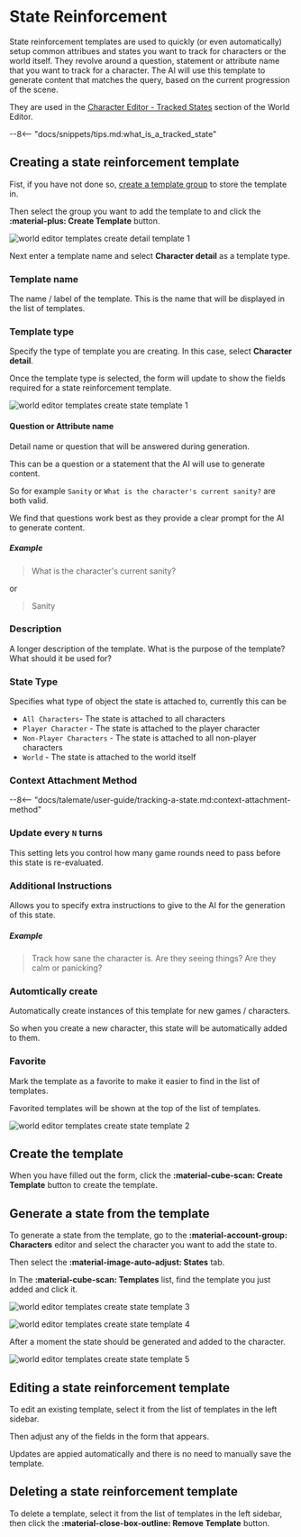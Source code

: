 # State Reinforcement
State reinforcement templates are used to quickly (or even automatically) setup common attribues and states you want to track for characters or the world itself. They revolve around a question, statement or attribute name that you want to track for a character. The AI will use this template to generate content that matches the query, based on the current progression of the scene.

They are used in the [Character Editor - Tracked States](/talemate/user-guide/world-editor/characters/states) section of the World Editor.

--8<-- "docs/snippets/tips.md:what_is_a_tracked_state"

## Creating a state reinforcement template

Fist, if you have not done so, [create a template group](/talemate/user-guide/world-editor/templates/groups) to store the template in.

Then select the group you want to add the template to and click the **:material-plus: Create Template** button.

![world editor templates create detail template 1](/talemate/img/0.26.0/world-editor-templates-create-attribute-template-1.png)


Next enter a template name and select **Character detail** as a template type.

### Template name

The name / label of the template. This is the name that will be displayed in the list of templates.

### Template type

Specify the type of template you are creating. In this case, select **Character detail**.

Once the template type is selected, the form will update to show the fields required for a state reinforcement template.

![world editor templates create state template 1](/talemate/img/0.26.0/world-editor-templates-create-state-template-1.png)

#### Question or Attribute name

Detail name or question that will be answered during generation.

This can be a question or a statement that the AI will use to generate content.

So for example `Sanity` or `What is the character's current sanity?` are both valid. 

We find that questions work best as they provide a clear prompt for the AI to generate content.

##### Example

> What is the character's current sanity?

or 

> Sanity

### Description

A longer description of the template. What is the purpose of the template? What should it be used for?

### State Type

Specifies what type of object the state is attached to, currently this can be

- `All Characters`- The state is attached to all characters
- `Player Character` - The state is attached to the player character
- `Non-Player Characters` - The state is attached to all non-player characters
- `World` - The state is attached to the world itself

### Context Attachment Method

--8<-- "docs/talemate/user-guide/tracking-a-state.md:context-attachment-method"

### Update every `N` turns

This setting lets you control how many game rounds need to pass before this state is re-evaluated.

### Additional Instructions

Allows you to specify extra instructions to give to the AI for the generation of this state.

##### Example

> Track how sane the character is. Are they seeing things? Are they calm or panicking?

### Automtically create

Automatically create instances of this template for new games / characters.

So when you create a new character, this state will be automatically added to them.

### Favorite

Mark the template as a favorite to make it easier to find in the list of templates.

Favorited templates will be shown at the top of the list of templates.

![world editor templates create state template 2](/talemate/img/0.26.0/world-editor-templates-create-state-template-2.png)

## Create the template

When you have filled out the form, click the **:material-cube-scan: Create Template** button to create the template.

## Generate a state from the template

To generate a state from the template, go to the **:material-account-group: Characters** editor and select the character you want to add the state to.

Then select the **:material-image-auto-adjust: States** tab.

In The **:material-cube-scan: Templates** list, find the template you just added and click it.

![world editor templates create state template 3](/talemate/img/0.26.0/world-editor-templates-create-state-template-3.png)

![world editor templates create state template 4](/talemate/img/0.26.0/world-editor-templates-create-state-template-4.png)

After a moment the state should be generated and added to the character.

![world editor templates create state template 5](/talemate/img/0.26.0/world-editor-templates-create-state-template-5.png)

## Editing a state reinforcement template

To edit an existing template, select it from the list of templates in the left sidebar.

Then adjust any of the fields in the form that appears.

Updates are appied automatically and there is no need to manually save the template.

## Deleting a state reinforcement template

To delete a template, select it from the list of templates in the left sidebar, then click the **:material-close-box-outline: Remove Template** button.